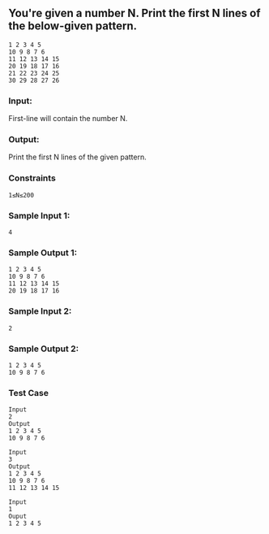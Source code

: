 ## You're given a number N. Print the first N lines of the below-given pattern.
```
1 2 3 4 5
10 9 8 7 6
11 12 13 14 15
20 19 18 17 16
21 22 23 24 25
30 29 28 27 26
```

### Input:
First-line will contain the number N.

### Output:
Print the first N lines of the given pattern.

### Constraints
```
1≤N≤200
```

### Sample Input 1:
```
4
```
### Sample Output 1:
```
1 2 3 4 5
10 9 8 7 6
11 12 13 14 15
20 19 18 17 16
```
### Sample Input 2:
```
2
```
### Sample Output 2:
```
1 2 3 4 5
10 9 8 7 6
```

### Test Case 
```
Input
2
Output
1 2 3 4 5 
10 9 8 7 6 
```
```
Input
3
Output
1 2 3 4 5 
10 9 8 7 6 
11 12 13 14 15 
```
```
Input
1
Ouput
1 2 3 4 5 
```

